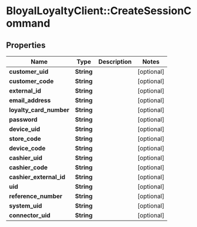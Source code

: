 # BloyalLoyaltyClient::CreateSessionCommand

## Properties
Name | Type | Description | Notes
------------ | ------------- | ------------- | -------------
**customer_uid** | **String** |  | [optional] 
**customer_code** | **String** |  | [optional] 
**external_id** | **String** |  | [optional] 
**email_address** | **String** |  | [optional] 
**loyalty_card_number** | **String** |  | [optional] 
**password** | **String** |  | [optional] 
**device_uid** | **String** |  | [optional] 
**store_code** | **String** |  | [optional] 
**device_code** | **String** |  | [optional] 
**cashier_uid** | **String** |  | [optional] 
**cashier_code** | **String** |  | [optional] 
**cashier_external_id** | **String** |  | [optional] 
**uid** | **String** |  | [optional] 
**reference_number** | **String** |  | [optional] 
**system_uid** | **String** |  | [optional] 
**connector_uid** | **String** |  | [optional] 

